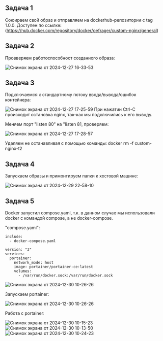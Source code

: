 ## Задача 1
Союираем свой образ и отправляем на dockerhub-репозитории c tag 1.0.0.
Доступен по ссылке: (https://hub.docker.com/repository/docker/oefrager/custom-nginx/general)


## Задача 2
Провверяем работоспособност созданного образа:

![Снимок экрана от 2024-12-27 16-33-53](https://github.com/user-attachments/assets/c73b8cdc-8601-4848-abd2-2fc60834fc03)

## Задача 3
Подключаемся к стандартному потоку ввода/вывода/ошибок контейнера:

![Снимок экрана от 2024-12-27 17-25-59](https://github.com/user-attachments/assets/a19e4dd1-b28b-43a8-9854-5febf1fd9520)
При нажатии Ctrl-C происходит остановка nginx, так-как мы подключились к его выводу.

Меняем порт "listen 80" на "listen 81, проверяем:

![Снимок экрана от 2024-12-27 17-28-57](https://github.com/user-attachments/assets/b1cdbc7b-d263-4bb2-9439-a9a60ec2158f)

Удаляем не останавливая с помощью команды: docker rm -f custom-nginx-t2

## Задача 4
Запускаем образы и примонтируем папки к хостовой машине:

![Снимок экрана от 2024-12-29 22-58-10](https://github.com/user-attachments/assets/bf0217a3-4762-4702-b3b7-3908407546b6)


## Задача 5
Docker запустил compose.yaml, т.к. в данном случае мы использовали docker с командой compose, а не docker-compose.

"compose.yaml":

```
include:
  - docker-compose.yaml

version: "3"
services:
  portainer:
    network_mode: host
    image: portainer/portainer-ce:latest
    volumes:
      - /var/run/docker.sock:/var/run/docker.sock
```
![Снимок экрана от 2024-12-30 10-26-26](https://github.com/user-attachments/assets/fd850601-9237-4360-90f0-ce7c750642eb)

Запускаем portainer:

![Снимок экрана от 2024-12-30 10-26-26](https://github.com/user-attachments/assets/57a0c7f3-3d93-453e-80fe-a9388ee1fdeb)

Работа с portainer:

![Снимок экрана от 2024-12-30 10-15-23](https://github.com/user-attachments/assets/ae5fa4a0-7d18-475d-bc3d-7548450b93e0)
![Снимок экрана от 2024-12-30 10-13-50](https://github.com/user-attachments/assets/77c72f80-38b3-4bee-b53d-5b75807bc4f5)
![Снимок экрана от 2024-12-30 10-24-23](https://github.com/user-attachments/assets/a5550292-9a50-4e5f-a81d-06b1a1f371fc)

